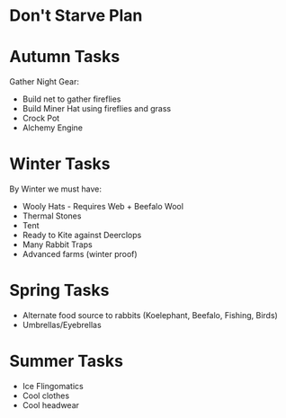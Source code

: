 # Don't Starve Plan

# Autumn Tasks
Gather Night Gear:
  - Build net to gather fireflies
  - Build Miner Hat using fireflies and grass
  - Crock Pot
  - Alchemy Engine

# Winter Tasks
By Winter we must have:
  - Wooly Hats - Requires Web + Beefalo Wool
  - Thermal Stones
  - Tent
  - Ready to Kite against Deerclops
  - Many Rabbit Traps
  - Advanced farms (winter proof)

# Spring Tasks
  - Alternate food source to rabbits (Koelephant, Beefalo, Fishing, Birds)
  - Umbrellas/Eyebrellas

# Summer Tasks
  - Ice Flingomatics
  - Cool clothes
  - Cool headwear
